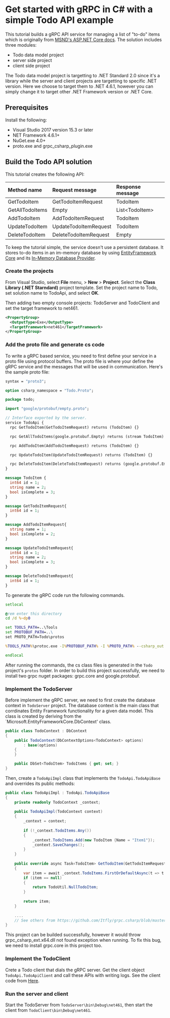# Get started with gRPC in C# with a simple Todo API example

This tutorial builds a gRPC API service for managing a list of "to-do" items which is originally from [MSND's ASP.NET Core docs](https://docs.microsoft.com/en-us/aspnet/core/tutorials/first-web-api). The solution includes three modules:

* Todo data model project
* server side project
* client side project

The Todo data model project is targetting to .NET Standard 2.0 since it's a library while the server and client projects are targetting to specific .NET version. Here we choose to target them to .NET 4.6.1, however you can simply change it to target other .NET Framework version or .NET Core.

## Prerequisites

Install the following:

* Visual Studio 2017 version 15.3 or later
* NET Framework 4.6.1+
* NuGet.exe 4.0+
* proto.exe and grpc_csharp_plugin.exe

## Build the Todo API solution

This tutorial creates the following API:

| Method name | Request message | Response message  |
| :-----------|:----------------|:------------------|
| GetTodoItem | GetTodoItemRequest | TodoItem |
| GetAllTodoItems| Empty | List&lt;TodoItem&gt; |
| AddTodoItem | AddTodoItemRequest | TodoItem |
| UpdateTodoItem | UpdateTodoItemRequest | TodoItem |
| DeleteTodoItem | DeleteTodoItemRequest | Empty |

To keep the tutorial simple, the service doesn't use a persistent database. It stores to-do items in an im-memory database by using [EntityFramework Core](https://docs.microsoft.com/en-us/ef/core/) and its [In-Memory Database Provider](https://docs.microsoft.com/en-us/ef/core/providers/in-memory/).

### Create the projects

From Visual Studio, select **File** menu, > **New** > **Project**.
Select the **Class Library (.NET Starndard)** project template. Set the project name to Todo, set solution name to TodoApi, and select **OK**.

Then adding two empty console projects: TodoServer and TodoClient and set the target framework to net461.

```xml
<PropertyGroup>
  <OutputType>Exe</OutputType>
  <TargetFramework>net461</TargetFramework>
</PropertyGroup>
```

### Add the proto file and generate cs code

To write a gRPC based service, you need to first define your service in a proto file using protocol buffers. The proto file is where your define the gRPC service and the messages that will be used in communication. Here's the sample proto file:

```proto
syntax = "proto3";

option csharp_namespace = "Todo.Proto";

package todo;

import "google/protobuf/empty.proto";

// Interface exported by the server.
service TodoApi {
  rpc GetTodoItem(GetTodoItemRequest) returns (TodoItem) {}

  rpc GetAllTodoItems(google.protobuf.Empty) returns (stream TodoItem) {}

  rpc AddTodoItem(AddTodoItemRequest) returns (TodoItem) {}

  rpc UpdateTodoItem(UpdateTodoItemRequest) returns (TodoItem) {}

  rpc DeleteTodoItem(DeleteTodoItemRequest) returns (google.protobuf.Empty) {}
}

message TodoItem {
  int64 id = 1;
  string name = 2;
  bool isComplete = 3;
} 

message GetTodoItemRequest{
  int64 id = 1;
}

message AddTodoItemRequest{
  string name = 1;
  bool isComplete = 2;
}

message UpdateTodoItemRequest{
  int64 id = 1;
  string name = 2;
  bool isComplete = 3;
}

message DeleteTodoItemRequest{
  int64 id = 1;
}
```

To generate the gRPC code run the following commands.

```cmd
setlocal

@rem enter this directory
cd /d %~dp0

set TOOLS_PATH=..\Tools
set PROTOBUF_PATH=..\
set PROTO_PATH=Todo\protos

%TOOLS_PATH%\protoc.exe -I%PROTOBUF_PATH% -I %PROTO_PATH% --csharp_out %PROTO_PATH%  %PROTO_PATH%\todo.proto --grpc_out %PROTO_PATH% --plugin=protoc-gen-grpc=%TOOLS_PATH%\grpc_csharp_plugin.exe

endlocal
```

After running the commands, the cs class files is generated in the `Todo` project's `protos` folder. In order to build this project successfully, we need to install two grpc nuget packages: grpc.core and google.protobuf.


### Implement the TodoServer

Before implement the gRPC server, we need to first create the database context in `TodoServer` project. The database context is the main class that corrdinates Entity Framework functionality for a given data model. This class is created by deriving from the `Microsoft.EntityFrameworkCore.DbContext' class.

```csharp
public class TodoContext : DbContext
{
    public TodoContext(DbContextOptions<TodoContext> options)
        : base(options)
    {
    }

    public DbSet<TodoItem> TodoItems { get; set; }
}
```

Then, create a `TodoApiImpl` class that implements the `TodoApi.TodoApiBase` and overrides its public methods:

```csharp
public class TodoApiImpl : TodoApi.TodoApiBase
{
    private readonly TodoContext _context;
 
    public TodoApiImpl(TodoContext context)
    {
        _context = context;
 
        if (!_context.TodoItems.Any())
        {
            _context.TodoItems.Add(new TodoItem {Name = "Item1"});
            _context.SaveChanges();
        }
    }
 
    public override async Task<TodoItem> GetTodoItem(GetTodoItemRequest request, ServerCallContext context)
    {
        var item = await _context.TodoItems.FirstOrDefaultAsync(t => t.Id == request.Id);
        if (item == null)
        {
            return TodoUtil.NullTodoItem;
        }
 
        return item;
    }
    
    ....
    // See others from https://github.com/Itfly/grpc.csharp/blob/master/TodoApi/TodoServer/TodoApiImpl.cs
}
```

This project can be builded successfully, however it would throw grpc_csharp_ext.x64.dll not found exception when running. To fix this bug, we need to install grpc.core in this project too.

### Implement the TodoClient

Crete a Todo client that dials the gRPC server. Get the client object `TodoApi.TodoApiClient` and call these APIs with writing logs. See the client code from [Here](https://github.com/Itfly/grpc.csharp/blob/master/TodoApi/TodoClient/TodoClient.cs).

### Run the server and client

Start the TodoServer from `TodoServer\bin\Debug\net461`, then start the client from `TodoClient\bin\Debug\net461`.
